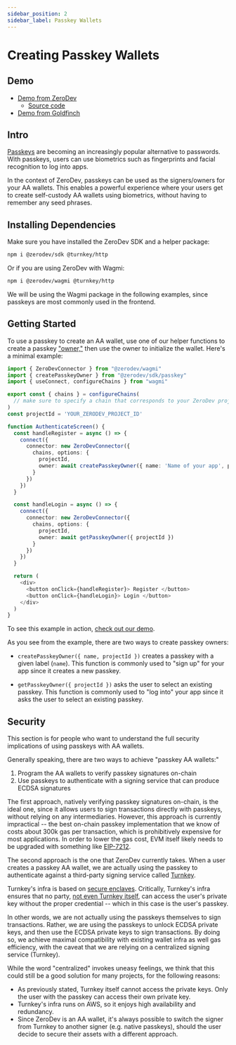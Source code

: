 ```yaml
---
sidebar_position: 2
sidebar_label: Passkey Wallets
---
```


# Creating Passkey Wallets

## Demo

- [Demo from ZeroDev](https://passkey-demo.onrender.com)
  - [Source code](https://github.com/zerodevapp/zerodev-demo/blob/passkey/src/Passkey.tsx)
- [Demo from Goldfinch](https://defifortheworld.com/)

## Intro

[Passkeys](https://developers.google.com/identity/passkeys) are becoming an increasingly popular alternative to passwords.  With passkeys, users can use biometrics such as fingerprints and facial recognition to log into apps.

In the context of ZeroDev, passkeys can be used as the signers/owners for your AA wallets.  This enables a powerful experience where your users get to create self-custody AA wallets using biometrics, without having to remember any seed phrases.

## Installing Dependencies

Make sure you have installed the ZeroDev SDK and a helper package:

```bash
npm i @zerodev/sdk @turnkey/http
```

Or if you are using ZeroDev with Wagmi:

```bash
npm i @zerodev/wagmi @turnkey/http
```

We will be using the Wagmi package in the following examples, since passkeys are most commonly used in the frontend.

## Getting Started

To use a passkey to create an AA wallet, use one of our helper functions to create a passkey ["owner,"](/create-wallets/overview#choosing-a-signer) then use the owner to initialize the wallet.  Here's a minimal example:

```typescript
import { ZeroDevConnector } from "@zerodev/wagmi"
import { createPasskeyOwner } from "@zerodev/sdk/passkey"
import { useConnect, configureChains } from "wagmi"

export const { chains } = configureChains(
  // make sure to specify a chain that corresponds to your ZeroDev project
)
const projectId = 'YOUR_ZERODEV_PROJECT_ID'

function AuthenticateScreen() {
  const handleRegister = async () => {
    connect({
      connector: new ZeroDevConnector({
        chains, options: {
          projectId,
          owner: await createPasskeyOwner({ name: 'Name of your app', projectId })
        }
      })
    })
  }

  const handleLogin = async () => {
    connect({
      connector: new ZeroDevConnector({
        chains, options: {
          projectId,
          owner: await getPasskeyOwner({ projectId })
        }
      })
    })
  }

  return (
    <div>
      <button onClick={handleRegister}> Register </button>
      <button onClick={handleLogin}> Login </button>
    </div>
  )
}
```

To see this example in action, [check out our demo](https://passkey-demo.onrender.com/).

As you see from the example, there are two ways to create passkey owners:

- `createPasskeyOwner({ name, projectId })` creates a passkey with a given label (`name`).  This function is commonly used to "sign up" for your app since it creates a new passkey.

- `getPasskeyOwner({ projectId })` asks the user to select an existing passkey.  This function is commonly used to "log into" your app since it asks the user to select an existing passkey.  

## Security

This section is for people who want to understand the full security implications of using passkeys with AA wallets.

Generally speaking, there are two ways to achieve "passkey AA wallets:"

1. Program the AA wallets to verify passkey signatures on-chain 
2. Use passkeys to authenticate with a signing service that can produce ECDSA signatures

The first approach, natively verifying passkey signatures on-chain, is the ideal one, since it allows users to sign transactions directly with passkeys, without relying on any intermediaries.  However, this approach is currently impractical -- the best on-chain passkey implementation that we know of costs about 300k gas per transaction, which is prohibitively expensive for most applications.  In order to lower the gas cost, EVM itself likely needs to be upgraded with something like [EIP-7212](https://eips.ethereum.org/EIPS/eip-7212).

The second approach is the one that ZeroDev currently takes.  When a user creates a passkey AA wallet, we are actually using the passkey to authenticate against a third-party signing service called [Turnkey](https://docs.turnkey.com/).

Turnkey's infra is based on [secure enclaves](https://docs.turnkey.com/security/secure-enclaves).  Critically, Turnkey's infra ensures that no party, [not even Turnkey itself](https://docs.turnkey.com/security/non-custodial-key-mgmt#turnkeys-non-custodial-infrastructure), can access the user's private key without the proper credential -- which in this case is the user's passkey.

In other words, we are not actually using the passkeys themselves to sign transactions.  Rather, we are using the passkeys to unlock ECDSA private keys, and then use the ECDSA private keys to sign transactions.  By doing so, we achieve maximal compatibility with existing wallet infra as well gas efficiency, with the caveat that we are relying on a centralized signing service (Turnkey).

While the word "centralized" invokes uneasy feelings, we think that this could still be a good solution for many projects, for the following reasons:

- As previously stated, Turnkey itself cannot access the private keys.  Only the user with the passkey can access their own private key.
- Turnkey's infra runs on AWS, so it enjoys high availability and redundancy.
- Since ZeroDev is an AA wallet, it's always possible to switch the signer from Turnkey to another signer (e.g. native passkeys), should the user decide to secure their assets with a different approach.